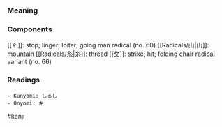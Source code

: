 ### Meaning



### Components

[[彳]]: stop; linger; loiter; going man radical (no. 60) [[Radicals/山|山]]: mountain [[Radicals/糸|糸]]: thread [[攵]]: strike; hit; folding chair radical variant (no. 66)

### Readings

```
- Kunyomi: しるし
- Onyomi: キ
```

#kanji